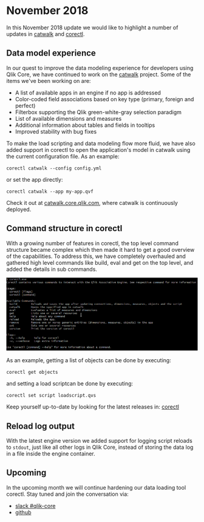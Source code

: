 # November 2018

In this November 2018 update we would like to highlight a number of updates in
[catwalk](https://github.com/qlik-oss/catwalk) and [corectl](https://github.com/qlik-oss/corectl).

## Data model experience

In our quest to improve the data modeling experience for developers using Qlik Core, we have continued to work on the
[catwalk](https://github.com/qlik-oss/catwalk) project. Some of the items we've been working on are:

* A list of available apps in an engine if no app is addressed
* Color-coded field associations based on key type (primary, foreign and perfect)
* Filterbox supporting the Qlik green-white-gray selection paradigm
* List of available dimensions and measures
* Additional information about tables and fields in tooltips
* Improved stability with bug fixes

To make the load scripting and data modeling flow more fluid, we have also added support in corectl to open the application's
model in catwalk using the current configuration file. As an example:

```qlik
corectl catwalk --config config.yml
```

or set the app directly:

```qlik
corectl catwalk --app my-app.qvf
```

Check it out at [catwalk.core.qlik.com](https://catwalk.core.qlik.com), where catwalk is continuously deployed.

## Command structure in corectl

With a growing number of features in corectl, the top level command structure became complex which then made it hard to get
a good overview of the capabilities. To address this, we have completely overhauled and gathered high level commands
like build, eval and get on the top level, and added the details in sub commands.

![screenshot](../images/corectl.png)

As an example, getting a list of objects can be done by executing:

```qlik
corectl get objects
```

and setting a load scriptcan be done by executing:

```qlik
corectl set script loadscript.qvs
```

Keep yourself up-to-date by looking for the latest releases in:
[corectl](https://github.com/qlik-oss/corectl)

## Reload log output

With the latest engine version we added support for logging script reloads to `stdout`, just like all other logs in
Qlik Core, instead of storing the data log in a file inside the engine container.

## Upcoming

In the upcoming month we will continue hardening our data loading tool corectl. Stay tuned and join the conversation via:

* [slack #qlik-core](https://qlik-branch.slack.com/channels/qlik-core)
* [github](https://github.com/qlik-oss)
